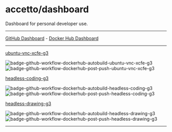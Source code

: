 # accetto/dashboard

Dashboard for personal developer use.

***

[GitHub Dashboard][GitHub Dashboard] - [Docker Hub Dashboard][Docker Hub Dashboard]

***

[ubuntu-vnc-xcfe-g3][ubuntu-vnc-xcfe-g3]

![badge-github-workflow-dockerhub-autobuild-ubuntu-vnc-xcfe-g3][badge-github-workflow-dockerhub-autobuild-ubuntu-vnc-xcfe-g3]
![badge-github-workflow-dockerhub-post-push-ubuntu-vnc-xcfe-g3][badge-github-workflow-dockerhub-post-push-ubuntu-vnc-xcfe-g3]

[headless-coding-g3][headless-coding-g3]

![badge-github-workflow-dockerhub-autobuild-headless-coding-g3][badge-github-workflow-dockerhub-autobuild-headless-coding-g3]
![badge-github-workflow-dockerhub-post-push-headless-coding-g3][badge-github-workflow-dockerhub-post-push-headless-coding-g3]

[headless-drawing-g3][headless-drawing-g3]

![badge-github-workflow-dockerhub-autobuild-headless-drawing-g3][badge-github-workflow-dockerhub-autobuild-headless-drawing-g3]
![badge-github-workflow-dockerhub-post-push-headless-drawing-g3][badge-github-workflow-dockerhub-post-push-headless-drawing-g3]

***

<!-- dashboards -->

[GitHub Dashboard]: https://github.com/accetto/dashboard/blob/master/github-dashboard.md

[Docker Hub Dashboard]: https://github.com/accetto/dashboard/blob/master/dockerhub-dashboard.md

<!-- ubuntu-vnc-xfce-g3 -->

[ubuntu-vnc-xcfe-g3]: https://github.com/accetto/ubuntu-vnc-xfce-g3

[badge-github-workflow-dockerhub-autobuild-ubuntu-vnc-xcfe-g3]: https://github.com/accetto/ubuntu-vnc-xfce-g3/workflows/dockerhub-autobuild/badge.svg

[badge-github-workflow-dockerhub-post-push-ubuntu-vnc-xcfe-g3]: https://github.com/accetto/ubuntu-vnc-xfce-g3/workflows/dockerhub-post-push/badge.svg

<!-- headless-coding-g3 -->

[headless-coding-g3]: https://github.com/accetto/headless-coding-g3

[badge-github-workflow-dockerhub-autobuild-headless-coding-g3]: https://github.com/accetto/headless-coding-g3/workflows/dockerhub-autobuild/badge.svg

[badge-github-workflow-dockerhub-post-push-headless-coding-g3]: https://github.com/accetto/headless-coding-g3/workflows/dockerhub-post-push/badge.svg

<!-- headless-drawing-g3 -->

[headless-drawing-g3]: https://github.com/accetto/headless-drawing-g3

[badge-github-workflow-dockerhub-autobuild-headless-drawing-g3]: https://github.com/accetto/headless-drawing-g3/workflows/dockerhub-autobuild/badge.svg

[badge-github-workflow-dockerhub-post-push-headless-drawing-g3]: https://github.com/accetto/headless-drawing-g3/workflows/dockerhub-post-push/badge.svg
